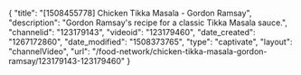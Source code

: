 {
    "title": "[1508455778] Chicken Tikka Masala - Gordon Ramsay",
    "description": "Gordon Ramsay's recipe for a classic Tikka Masala sauce.",
    "channelid": "123179143",
    "videoid": "123179460",
    "date_created": "1267172860",
    "date_modified": "1508373765",
    "type": "captivate",
    "layout": "channelVideo",
    "url": "\/food-network\/chicken-tikka-masala-gordon-ramsay\/123179143-123179460"
}
